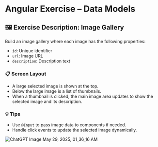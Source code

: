 # Angular Exercise – Data Models

## 🖼️ Exercise Description: Image Gallery

Build an image gallery where each image has the following properties:
- `id`: Unique identifier
- `url`: Image URL
- `description`: Description text

### 📋 Screen Layout
- A large selected image is shown at the top.
- Below the large image is a list of thumbnails.
- When a thumbnail is clicked, the main image area updates to show the selected image and its description.

### 💡 Tips
- Use `@Input` to pass image data to components if needed.
- Handle click events to update the selected image dynamically.




![ChatGPT Image May 29, 2025, 01_36_16 AM](https://github.com/user-attachments/assets/5871b7a0-0aa0-48f4-bce2-d200622f2228)

